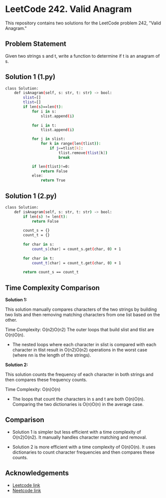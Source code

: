 
# LeetCode 242. Valid Anagram

This repository contains two solutions for the LeetCode problem 242, "Valid Anagram."


## Problem Statement

Given two strings s and t, write a function to determine if t is an anagram of s.



## Solution 1 (1.py)

```bash
class Solution:
    def isAnagram(self, s: str, t: str) -> bool:
        slist=[]
        tlist=[]
        if len(s)==len(t):
            for i in s:
                slist.append(i)
            
            for i in t:
                tlist.append(i)

            for j in slist:
                for k in range(len(tlist)):
                    if j==tlist[k]:
                        tlist.remove(tlist[k])
                        break

            if len(tlist)!=0:
                return False
            else:
                return True


```

## Solution 1 (2.py)

```bash
class Solution:
    def isAnagram(self, s: str, t: str) -> bool:
        if len(s) != len(t):
            return False
        
        count_s = {}
        count_t = {}
        
        for char in s:
            count_s[char] = count_s.get(char, 0) + 1
        
        for char in t:
            count_t[char] = count_t.get(char, 0) + 1
        
        return count_s == count_t

```
  

## Time Complexity Comparison

**Solution 1:**

This solution manually compares characters of the two strings by building two lists and then removing matching characters from one list based on the other.

  Time Complexity: O(n2)O(n2)
        The outer loops that build slist and tlist are O(n)O(n).

* The nested loops where each character in slist is compared with each character in tlist result in O(n2)O(n2) operations in the worst case (where nn is the length of the strings).

**Solution 2:**

This solution counts the frequency of each character in both strings and then compares these frequency counts.

  Time Complexity: O(n)O(n)
  
  * The loops that count the characters in s and t are both O(n)O(n).
        Comparing the two dictionaries is O(n)O(n) in the average case.

## Comparison

  * Solution 1 is simpler but less efficient with a time complexity of O(n2)O(n2). It manually handles character matching and removal.


  * Solution 2 is more efficient with a time complexity of O(n)O(n). It uses dictionaries to count character frequencies and then compares these counts.

## Acknowledgements

 - [Leetcode link](https://leetcode.com/problems/valid-anagram/)
 - [Neetcode link](https://neetcode.io/problems/is-anagram)